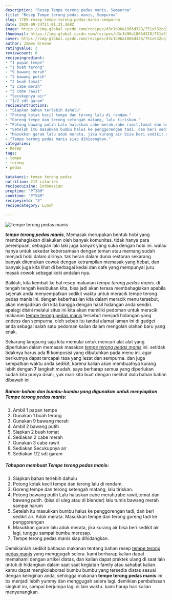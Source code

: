 ```yaml
---
description: "Resep Tempe terong pedas manis, Sempurna"
title: "Resep Tempe terong pedas manis, Sempurna"
slug: 1789-resep-tempe-terong-pedas-manis-sempurna
date: 2020-09-24T11:01:21.368Z
image: https://img-global.cpcdn.com/recipes/d3c1b96a1866d328/751x532cq70/tempe-terong-pedas-manis-foto-resep-utama.jpg
thumbnail: https://img-global.cpcdn.com/recipes/d3c1b96a1866d328/751x532cq70/tempe-terong-pedas-manis-foto-resep-utama.jpg
cover: https://img-global.cpcdn.com/recipes/d3c1b96a1866d328/751x532cq70/tempe-terong-pedas-manis-foto-resep-utama.jpg
author: James Greene
ratingvalue: 3
reviewcount: 6
recipeingredient:
- "1 papan tempe"
- "1 buah terong"
- "9 bawang merah"
- "2 bawang putih"
- "2 buah tomat"
- "2 cabe merah"
- "3 cabe rawit"
- "Secukupnya air"
- "1/2 sdt garam"
recipeinstructions:
- "Siapkan bahan terlebih dahulu"
- "Potong kotak kecil tempe dan terong lalu di rendam."
- "Goreng tempe dan terong setengah matang, lalu tiriskan."
- "Potong bawang putih Lalu haluskan cabe merah,rabe rawit,tomat dan bawang putih. (bisa di uleg atau di blender) lalu tumis bawang merah sampai harum"
- "Setelah itu masukkan bumbu halus ke penggorengan tadi, dan beri sedikit air. Aduk merata. Masukkan tempe dan terong goreng tadi ke penggorengan"
- "Masukkan garam lalu aduk merata, jika kurang air bisa beri sedikit air lagi, tunggu sampai bumbu meresap."
- "Tempe terong pedas manis siap dihidangkan."
categories:
- Resep
tags:
- tempe
- terong
- pedas

katakunci: tempe terong pedas 
nutrition: 212 calories
recipecuisine: Indonesian
preptime: "PT38M"
cooktime: "PT54M"
recipeyield: "3"
recipecategory: Lunch

---
```



![Tempe terong pedas manis](https://img-global.cpcdn.com/recipes/d3c1b96a1866d328/751x532cq70/tempe-terong-pedas-manis-foto-resep-utama.jpg)

<b><i>tempe terong pedas manis</i></b>, Memasak merupakan bentuk hobi yang membahagiakan dilakukan oleh banyak komunitas. tidak hanya para perempuan, sebagian laki laki juga banyak yang suka dengan hobi ini. walau hanya untuk sekedar kebersamaan dengan teman atau memang sudah menjadi hobi dalam dirinya. tak heran dalam dunia restoran sekarang banyak ditemukan cowok dengan ketrampilan memasak yang hebat, dan banyak juga kita lihat di berbagai kedai dan cafe yang mempunyai juru masak cowok sebagai koki andalan nya.

Baiklah, kita kembali ke hal resep makanan <i>tempe terong pedas manis</i>. di tengah tengah kesibukan kita, bisa jadi akan terasa membahagiakan apabila sejenak anda menyempatkan sedikit waktu untuk meracik tempe terong pedas manis ini. dengan keberhasilan kita dalam meracik menu tersebut, akan menjadikan diri kita bangga dengan hasil hidangan anda sendiri. apalagi disini melalui situs ini kita akan memiliki pedoman untuk meracik makanan <u>tempe terong pedas manis</u> tersebut menjadi hidangan yang endess dan sempurna, oleh sebab itu tandai alamat laman ini di gadget anda sebagai salah satu pedoman kalian dalam mengolah olahan baru yang enak.




Sekarang langsung saja kita memulai untuk mencari alat alat yang diperlukan dalam memasak masakan <u><i>tempe terong pedas manis</i></u> ini. setidak tidaknya harus ada <b>9</b> komposisi yang dibutuhkan pada menu ini. agar berikutnya dapat tercapai rasa yang lezat dan sempurna. dan juga sempatkan waktu anda sedikit, karena kalian akan membuatnya kurang lebih dengan <b>7</b> langkah mudah. saya berharap semua yang diperlukan sudah kita punya disini, yuk mari kita buat dengan melihat dulu bahan bahan dibawah ini.

<!--inarticleads1-->

##### Bahan-bahan dan bumbu-bumbu yang digunakan untuk menyiapkan Tempe terong pedas manis:

1. Ambil 1 papan tempe
1. Gunakan 1 buah terong
1. Gunakan 9 bawang merah
1. Ambil 2 bawang putih
1. Siapkan 2 buah tomat
1. Sediakan 2 cabe merah
1. Gunakan 3 cabe rawit
1. Sediakan Secukupnya air
1. Sediakan 1/2 sdt garam




<!--inarticleads2-->

##### Tahapan membuat Tempe terong pedas manis:

1. Siapkan bahan terlebih dahulu
1. Potong kotak kecil tempe dan terong lalu di rendam.
1. Goreng tempe dan terong setengah matang, lalu tiriskan.
1. Potong bawang putih Lalu haluskan cabe merah,rabe rawit,tomat dan bawang putih. (bisa di uleg atau di blender) lalu tumis bawang merah sampai harum
1. Setelah itu masukkan bumbu halus ke penggorengan tadi, dan beri sedikit air. Aduk merata. Masukkan tempe dan terong goreng tadi ke penggorengan
1. Masukkan garam lalu aduk merata, jika kurang air bisa beri sedikit air lagi, tunggu sampai bumbu meresap.
1. Tempe terong pedas manis siap dihidangkan.




Demikianlah sedikit bahasan makanan tentang bahan resep <u>tempe terong pedas manis</u> yang menggugah selera. kami berharap kalian dapat memahami dengan artikel diatas, dan kalian dapat praktek ulang di saat lain untuk di hidangkan dalam saat saat kegiatan family atau sahabat kalian. kamu dapat mengkolaborasi bumbu bumbu yang tersedia diatas sesuai dengan keinginan anda, sehingga makanan <b>tempe terong pedas manis</b> ini bs menjadi lebih yummy dan menggugah selera lagi. demikian pembahasan singkat ini, sampai berjumpa lagi di lain waktu. kami harap hari kalian menyenangkan.
